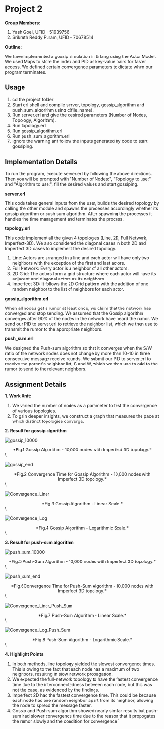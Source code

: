 # Project 2
**Group Members:**
1. Yash Goel, UFID - 51939756
2. Srikruth Reddy Puram, UFID - 70678514

**Outline:**

We have implemented a gossip simulation in Erlang using the Actor Model. We used Maps to store the index and PID as key-value pairs for faster access. We defined certain convergence parameters to dictate when our program terminates. 

## Usage

1. cd the project folder
2. Start erl shell and compile server, topology, gossip_algorithm and push_sum_algorithm using c(file_name).
3. Run server.erl and give the desired parameters (Number of Nodes, Topology, Algorithm).
4. Run topology.erl
5. Run gossip_algorithm.erl 
6. Run push_sum_algorithm.erl
7. Ignore the warning anf follow the inputs generated by code to start gossiping.

## Implementation Details

To run the program, execute server.erl by following the above directions. Then you will be prompted with "Number of Nodes:", "Topology to use:" and "Algorithm to use:", fill the desired values and start gossiping.

**server.erl**
 
This code takes general inputs from the user, builds the desired topology by calling the other module and spawns the processes accordingly whether its gossip algorithm or push sum algorithm. After spawning the processes it handles the time management and terminates the process.

**topology.erl**

This code implement all the given 4 topologies (Line, 2D, Full Network, Imperfect-3D). We also considered the diagonal cases in both 2D and Imperfect 3D cases to implement the desired topology. 

1. Line: Actors are arranged in a line and each actor will have only two neighbors with the exception of the first and last actors.
2. Full Network: Every actor is a neighbor of all other actors.
3. 2D Grid: The actors form a grid structure where each actor will have its adjacent and diagonal actors as its neighbors.
4. Imperfect 3D: It follows the 2D Grid pattern with the addition of one random neighbor to the list of neighbors for each actor.

**gossip_algorithm.erl**

When all nodes get a rumor at least once, we claim that the network has converged and stop sending. We assumed that the Gossip algorithm converges after 90% of the nodes in the network have heard the rumor. We send our PID to server.erl to retrieve the neighbor list, which we then use to transmit the rumor to the appropriate neighbors.

**push_sum.erl**

We designed the Push-sum algorithm so that it converges when the S/W ratio of the network nodes does not change by more than 10-10 in three consecutive message receive rounds. We submit our PID to server.erl to receive the parent's neighbor list, S and W, which we then use to add to the rumor to send to the relevant neighbors.


## Assignment Details

**1. Work Unit:**
1. We varied the number of nodes as a parameter to test the convergence of various topologies.
2. To gain deeper insights, we construct a graph that measures the pace at which distinct topologies converge.

**2. Result for gossip algorithm**


![gossip_10000](https://user-images.githubusercontent.com/113138630/194977927-9bd55486-09e4-4155-bf52-ce0150648294.png)
<div align="center"> *Fig.1 Gossip Algorithm - 10,000 nodes with Imperfect 3D topology.* </div>\

![gossip_end](https://user-images.githubusercontent.com/113138630/194977965-2ab57738-f6b5-442f-8e9e-8479c3405141.png)
<div align="center"> *Fig.2 Convergence Time for Gossip Algorithm - 10,000 nodes with Imperfect 3D topology.* </div>\

![Convergence_Liner](https://user-images.githubusercontent.com/113138630/194959350-d55e0d42-6d50-4afa-8446-874ef5f1915a.png)
<div align="center"> *Fig.3 Gossip Algorithm - Linear Scale.* </div>\

![Convergence_Log](https://user-images.githubusercontent.com/113138630/194959365-e105d6cd-d9bf-4a1f-9e3f-3ef6635d73dc.png)
<div align="center"> *Fig.4 Gossip Algorithm - Logarithmic Scale.* </div>\


**3. Result for push-sum algorithm**

![push_sum_10000](https://user-images.githubusercontent.com/113138630/194978271-2732222a-0219-46fe-a194-0ef79735df02.png)
<div align="center"> *Fig.5  Push-Sum Algorithm - 10,000 nodes with Imperfect 3D topology.* </div>\

![push_sum_end](https://user-images.githubusercontent.com/113138630/194981510-8064e18a-6451-4aa1-872d-f39fe8e0abcc.png)
<div align="center"> *Fig.6Convergence Time for Push-Sum Algorithm - 10,000 nodes with Imperfect 3D topology.* </div>\

![Convergence_Liner_Push_Sum](https://user-images.githubusercontent.com/113138630/194963231-e3ed487d-3bb1-4d44-8cbe-92636e283d65.png)
<div align="center"> *Fig.7 Push-Sum Algorithm - Linear Scale.* </div>\

![Convergence_Log_Push_Sum](https://user-images.githubusercontent.com/113138630/194963277-29373317-243b-4541-8fbe-399185109fde.png)
<div align="center"> *Fig.8 Push-Sum Algorithm - Logarithmic Scale.* </div>\


**4. Highlight Points**

1. In both methods, line topology yielded the slowest convergence times. This is owing to the fact that each node has a maximum of two neighbors, resulting in slow network propagation.
2. We expected the full-network topology to have the fastest convergence time due to the interconnectedness between each node, but this was not the case, as evidenced by the findings.
3. Imperfect 2D had the fastest convergence time. This could be because each node has one random neighbor apart from its neighbor, allowing the node to spread the message faster.
4. Gossip and Push-sum algorithm showed nearly similar results but push-sum had slower convergence time due to the reason that it propogates the rumor slowly and the condition for convergence `
